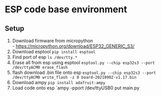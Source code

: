 # ESP code base environment

## Setup
1) Download firmware from micropython
<br> - https://micropython.org/download/ESP32_GENERIC_S3/
2) Download esptool
`pip install esptool`
3) Find port of esp
`ls /dev/tty.*`
4) Erase all from esp using esptool
`esptool.py --chip esp32s3 --port /dev/ttyACM0 erase_flash`
5) flash download .bin file onto esp
`esptool.py --chip esp32s3 --port /dev/ttyACM0 write_flash -z 0 board-20210902-v1.17.bin`
6) Download ampy
`pip install adafruit-ampy`
7) Load code onto esp
`ampy -pport /dev/ttyUSB0 put main.py
